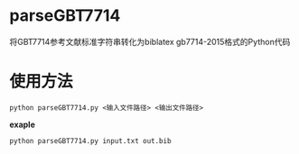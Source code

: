 # parseGBT7714

将GBT7714参考文献标准字符串转化为biblatex gb7714-2015格式的Python代码

# 使用方法

`python parseGBT7714.py <输入文件路径> <输出文件路径> `

**exaple**

```shell
python parseGBT7714.py input.txt out.bib
```
